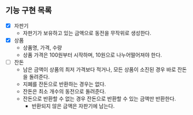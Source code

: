 ## 기능 구현 목록
- [x] 자판기
  - 자판기가 보유하고 있는 금액으로 동전을 무작위로 생성한다.
- [x] 상품
  - 상품명, 가격, 수량
  - 상품 가격은 100원부터 시작하며, 10원으로 나누어떨어져야 한다.
- [ ] 잔돈
  - 남은 금액이 상품의 최저 가격보다 적거나, 모든 상품이 소진된 경우 바로 잔돈을 돌려준다. 
  - 지폐를 잔돈으로 반환하는 경우는 없다. 
  - 잔돈은 최소 개수의 동전으로 돌려준다.
  - 잔돈으로 반환할 수 없는 경우 잔돈으로 반환할 수 있는 금액만 반환한다. 
    - 반환되지 않은 금액은 자판기에 남는다.

